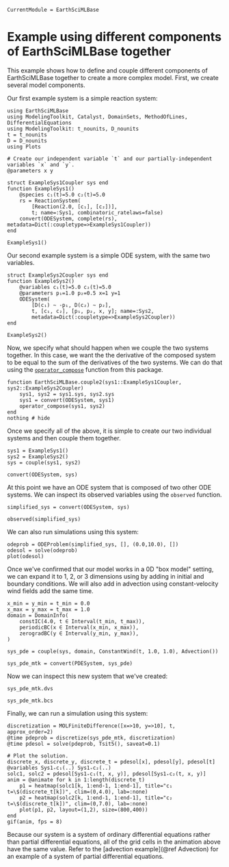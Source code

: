 ```@meta
CurrentModule = EarthSciMLBase
```

# Example using different components of EarthSciMLBase together

This example shows how to define and couple different components of EarthSciMLBase together to create a more complex model. First, we create several model components.

Our first example system is a simple reaction system:

```@example ex1
using EarthSciMLBase
using ModelingToolkit, Catalyst, DomainSets, MethodOfLines, DifferentialEquations
using ModelingToolkit: t_nounits, D_nounits
t = t_nounits
D = D_nounits
using Plots

# Create our independent variable `t` and our partially-independent variables `x` and `y`.
@parameters x y

struct ExampleSys1Coupler sys end
function ExampleSys1()
    @species c₁(t)=5.0 c₂(t)=5.0
    rs = ReactionSystem(
        [Reaction(2.0, [c₁], [c₂])],
        t; name=:Sys1, combinatoric_ratelaws=false)
    convert(ODESystem, complete(rs), metadata=Dict(:coupletype=>ExampleSys1Coupler))
end

ExampleSys1()
```

Our second example system is a simple ODE system, with the same two variables.

```@example ex1
struct ExampleSys2Coupler sys end
function ExampleSys2()
    @variables c₁(t)=5.0 c₂(t)=5.0
    @parameters p₁=1.0 p₂=0.5 x=1 y=1
    ODESystem(
        [D(c₁) ~ -p₁, D(c₂) ~ p₂],
        t, [c₁, c₂], [p₁, p₂, x, y]; name=:Sys2, 
        metadata=Dict(:coupletype=>ExampleSys2Coupler))
end

ExampleSys2()
```

Now, we specify what should happen when we couple the two systems together.
In this case, we want the the derivative of the composed system to 
be equal to the sum of the derivatives of the two systems.
We can do that using the [`operator_compose`](@ref) function 
from this package.

```@example ex1
function EarthSciMLBase.couple2(sys1::ExampleSys1Coupler, sys2::ExampleSys2Coupler)
    sys1, sys2 = sys1.sys, sys2.sys
    sys1 = convert(ODESystem, sys1)
    operator_compose(sys1, sys2)
end
nothing # hide
```

Once we specify all of the above, it is simple to create our two individual systems and then couple them together. 

```@example ex1
sys1 = ExampleSys1()
sys2 = ExampleSys2()
sys = couple(sys1, sys2)

convert(ODESystem, sys)
```

At this point we have an ODE system that is composed of two other ODE systems.
We can inspect its observed variables using the `observed` function.

```@example ex1
simplified_sys = convert(ODESystem, sys)
```

```@example ex1
observed(simplified_sys)
```

We can also run simulations using this system:

```@example ex1
odeprob = ODEProblem(simplified_sys, [], (0.0,10.0), [])
odesol = solve(odeprob)
plot(odesol)
```

Once we've confirmed that our model works in a 0D "box model" setting,
we can expand it to 1, 2, or 3 dimensions using by adding in initial 
and boundary conditions.
We will also add in advection using constant-velocity wind fields
add the same time.

```@example ex1
x_min = y_min = t_min = 0.0
x_max = y_max = t_max = 1.0
domain = DomainInfo(
    constIC(4.0, t ∈ Interval(t_min, t_max)),
    periodicBC(x ∈ Interval(x_min, x_max)),
    zerogradBC(y ∈ Interval(y_min, y_max)),
)

sys_pde = couple(sys, domain, ConstantWind(t, 1.0, 1.0), Advection())

sys_pde_mtk = convert(PDESystem, sys_pde)
```

Now we can inspect this new system that we've created:

```@example ex1
sys_pde_mtk.dvs
```

```@example ex1
sys_pde_mtk.bcs
```

Finally, we can run a simulation using this system:

```@example ex1
discretization = MOLFiniteDifference([x=>10, y=>10], t, approx_order=2)
@time pdeprob = discretize(sys_pde_mtk, discretization)
@time pdesol = solve(pdeprob, Tsit5(), saveat=0.1)

# Plot the solution.
discrete_x, discrete_y, discrete_t = pdesol[x], pdesol[y], pdesol[t]
@variables Sys1₊c₁(..) Sys1₊c₂(..)
solc1, solc2 = pdesol[Sys1₊c₁(t, x, y)], pdesol[Sys1₊c₂(t, x, y)]
anim = @animate for k in 1:length(discrete_t)
    p1 = heatmap(solc1[k, 1:end-1, 1:end-1], title="c₁ t=\$(discrete_t[k])", clim=(0,4.0), lab=:none)
    p2 = heatmap(solc2[k, 1:end-1, 1:end-1], title="c₂ t=\$(discrete_t[k])", clim=(0,7.0), lab=:none)
    plot(p1, p2, layout=(1,2), size=(800,400))
end
gif(anim, fps = 8)
```

Because our system is a system of ordinary differential equations rather than partial differential equations, all of the grid cells in the animation above have the same value.
Refer to the [advection example](@ref Advection) for an example of a system of partial differential equations.